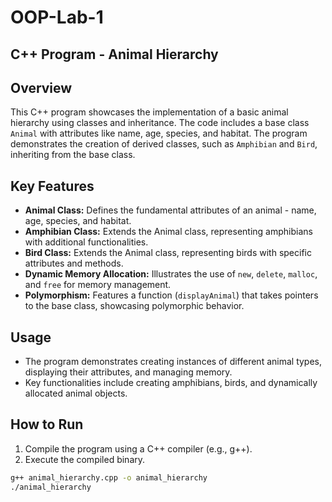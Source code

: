 # OOP-Lab-1
## C++ Program - Animal Hierarchy

## Overview

This C++ program showcases the implementation of a basic animal hierarchy using classes and inheritance. The code includes a base class `Animal` with attributes like name, age, species, and habitat. The program demonstrates the creation of derived classes, such as `Amphibian` and `Bird`, inheriting from the base class.

## Key Features

- **Animal Class:** Defines the fundamental attributes of an animal - name, age, species, and habitat.
- **Amphibian Class:** Extends the Animal class, representing amphibians with additional functionalities.
- **Bird Class:** Extends the Animal class, representing birds with specific attributes and methods.
- **Dynamic Memory Allocation:** Illustrates the use of `new`, `delete`, `malloc`, and `free` for memory management.
- **Polymorphism:** Features a function (`displayAnimal`) that takes pointers to the base class, showcasing polymorphic behavior.

## Usage

- The program demonstrates creating instances of different animal types, displaying their attributes, and managing memory.
- Key functionalities include creating amphibians, birds, and dynamically allocated animal objects.

## How to Run

1. Compile the program using a C++ compiler (e.g., g++).
2. Execute the compiled binary.

```bash
g++ animal_hierarchy.cpp -o animal_hierarchy
./animal_hierarchy

